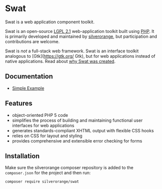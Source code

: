 Swat
====
Swat is a web application component toolkit.

Swat is an open-source
[LGPL 2.1](https://www.gnu.org/licenses/old-licenses/lgpl-2.1.txt)
web-application toolkit built using [PHP](https://www.php.net/). It is primarily
developed and maintained by [silverorange](https://www.silverorange.com), but
participation and contributions are welcome.

Swat is *not* a full-stack web framework. Swat is an interface toolkit
analogous to [Gtk](https://gtk.org/ Gtk), but for web applications instead of
native applications. Read about
[why Swat was created](https://github.com/silverorange/swat/wiki/History).

Documentation
-------------

 * [Simple Example](https://github.com/silverorange/swat/wiki/Simple-Example)

Features
--------

 * object-oriented PHP 5 code
 * simplifies the process of building and maintaining functional user
   interfaces for web applications
 * generates standards-compliant XHTML output with flexible CSS hooks
 * relies on CSS for layout and styling
 * provides comprehensive and extensible error checking for forms

Installation
------------
Make sure the silverorange composer repository is added to the `composer.json`
for the project and then run:

```sh
composer require silverorange/swat
```
